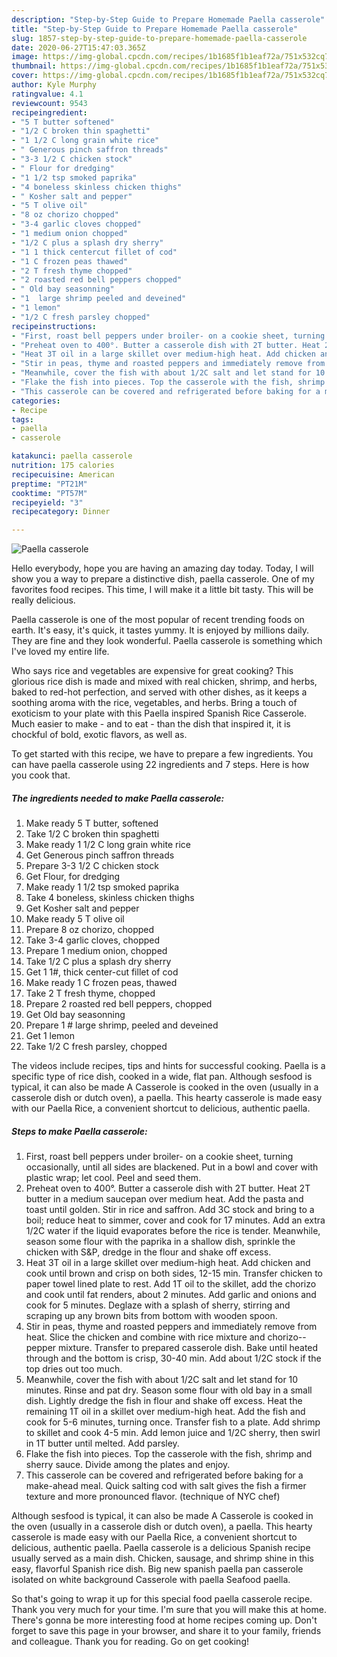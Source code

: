 ```yaml
---
description: "Step-by-Step Guide to Prepare Homemade Paella casserole"
title: "Step-by-Step Guide to Prepare Homemade Paella casserole"
slug: 1857-step-by-step-guide-to-prepare-homemade-paella-casserole
date: 2020-06-27T15:47:03.365Z
image: https://img-global.cpcdn.com/recipes/1b1685f1b1eaf72a/751x532cq70/paella-casserole-recipe-main-photo.jpg
thumbnail: https://img-global.cpcdn.com/recipes/1b1685f1b1eaf72a/751x532cq70/paella-casserole-recipe-main-photo.jpg
cover: https://img-global.cpcdn.com/recipes/1b1685f1b1eaf72a/751x532cq70/paella-casserole-recipe-main-photo.jpg
author: Kyle Murphy
ratingvalue: 4.1
reviewcount: 9543
recipeingredient:
- "5 T butter softened"
- "1/2 C broken thin spaghetti"
- "1 1/2 C long grain white rice"
- " Generous pinch saffron threads"
- "3-3 1/2 C chicken stock"
- " Flour for dredging"
- "1 1/2 tsp smoked paprika"
- "4 boneless skinless chicken thighs"
- " Kosher salt and pepper"
- "5 T olive oil"
- "8 oz chorizo chopped"
- "3-4 garlic cloves chopped"
- "1 medium onion chopped"
- "1/2 C plus a splash dry sherry"
- "1 1 thick centercut fillet of cod"
- "1 C frozen peas thawed"
- "2 T fresh thyme chopped"
- "2 roasted red bell peppers chopped"
- " Old bay seasonning"
- "1  large shrimp peeled and deveined"
- "1 lemon"
- "1/2 C fresh parsley chopped"
recipeinstructions:
- "First, roast bell peppers under broiler- on a cookie sheet, turning occasionally, until all sides are blackened. Put in a bowl and cover with plastic wrap; let cool. Peel and seed them."
- "Preheat oven to 400°. Butter a casserole dish with 2T butter. Heat 2T butter in a medium saucepan over medium heat. Add the pasta and toast until golden. Stir in rice and saffron. Add 3C stock and bring to a boil; reduce heat to simmer, cover and cook for 17 minutes. Add an extra 1/2C water if the liquid evaporates before the rice is tender. Meanwhile, season some flour with the paprika in a shallow dish, sprinkle the chicken with S&amp;P, dredge in the flour and shake off excess."
- "Heat 3T oil in a large skillet over medium-high heat. Add chicken and cook until brown and crisp on both sides, 12-15 min. Transfer chicken to paper towel lined plate to rest. Add 1T oil to the skillet, add the chorizo and cook until fat renders, about 2 minutes. Add garlic and onions and cook for 5 minutes. Deglaze with a splash of sherry, stirring and scraping up any brown bits from bottom with wooden spoon."
- "Stir in peas, thyme and roasted peppers and immediately remove from heat. Slice the chicken and combine with rice mixture and chorizo--pepper mixture. Transfer to prepared casserole dish. Bake until heated through and the bottom is crisp, 30-40 min. Add about 1/2C stock if the top dries out too much."
- "Meanwhile, cover the fish with about 1/2C salt and let stand for 10 minutes. Rinse and pat dry. Season some flour with old bay in a small dish. Lightly dredge the fish in flour and shake off excess. Heat the remaining 1T oil in a skillet over medium-high heat. Add the fish and cook for 5-6 minutes, turning once. Transfer fish to a plate. Add shrimp to skillet and cook 4-5 min. Add lemon juice and 1/2C sherry, then swirl in 1T butter until melted. Add parsley."
- "Flake the fish into pieces. Top the casserole with the fish, shrimp and sherry sauce. Divide among the plates and enjoy."
- "This casserole can be covered and refrigerated before baking for a make-ahead meal. Quick salting cod with salt gives the fish a firmer texture and more pronounced flavor. (technique of NYC chef)"
categories:
- Recipe
tags:
- paella
- casserole

katakunci: paella casserole 
nutrition: 175 calories
recipecuisine: American
preptime: "PT21M"
cooktime: "PT57M"
recipeyield: "3"
recipecategory: Dinner

---
```



![Paella casserole](https://img-global.cpcdn.com/recipes/1b1685f1b1eaf72a/751x532cq70/paella-casserole-recipe-main-photo.jpg)

Hello everybody, hope you are having an amazing day today. Today, I will show you a way to prepare a distinctive dish, paella casserole. One of my favorites food recipes. This time, I will make it a little bit tasty. This will be really delicious.

Paella casserole is one of the most popular of recent trending foods on earth. It's easy, it's quick, it tastes yummy. It is enjoyed by millions daily. They are fine and they look wonderful. Paella casserole is something which I've loved my entire life.

Who says rice and vegetables are expensive for great cooking? This glorious rice dish is made and mixed with real chicken, shrimp, and herbs, baked to red-hot perfection, and served with other dishes, as it keeps a soothing aroma with the rice, vegetables, and herbs. Bring a touch of exoticism to your plate with this Paella inspired Spanish Rice Casserole. Much easier to make - and to eat - than the dish that inspired it, it is chockful of bold, exotic flavors, as well as.


To get started with this recipe, we have to prepare a few ingredients. You can have paella casserole using 22 ingredients and 7 steps. Here is how you cook that.

<!--inarticleads1-->

##### The ingredients needed to make Paella casserole:

1. Make ready 5 T butter, softened
1. Take 1/2 C broken thin spaghetti
1. Make ready 1 1/2 C long grain white rice
1. Get  Generous pinch saffron threads
1. Prepare 3-3 1/2 C chicken stock
1. Get  Flour, for dredging
1. Make ready 1 1/2 tsp smoked paprika
1. Take 4 boneless, skinless chicken thighs
1. Get  Kosher salt and pepper
1. Make ready 5 T olive oil
1. Prepare 8 oz chorizo, chopped
1. Take 3-4 garlic cloves, chopped
1. Prepare 1 medium onion, chopped
1. Take 1/2 C plus a splash dry sherry
1. Get 1 1#, thick center-cut fillet of cod
1. Make ready 1 C frozen peas, thawed
1. Take 2 T fresh thyme, chopped
1. Prepare 2 roasted red bell peppers, chopped
1. Get  Old bay seasonning
1. Prepare 1 # large shrimp, peeled and deveined
1. Get 1 lemon
1. Take 1/2 C fresh parsley, chopped


The videos include recipes, tips and hints for successful cooking. Paella is a specific type of rice dish, cooked in a wide, flat pan. Although sesfood is typical, it can also be made A Casserole is cooked in the oven (usually in a casserole dish or dutch oven), a paella. This hearty casserole is made easy with our Paella Rice, a convenient shortcut to delicious, authentic paella. 

<!--inarticleads2-->

##### Steps to make Paella casserole:

1. First, roast bell peppers under broiler- on a cookie sheet, turning occasionally, until all sides are blackened. Put in a bowl and cover with plastic wrap; let cool. Peel and seed them.
1. Preheat oven to 400°. Butter a casserole dish with 2T butter. Heat 2T butter in a medium saucepan over medium heat. Add the pasta and toast until golden. Stir in rice and saffron. Add 3C stock and bring to a boil; reduce heat to simmer, cover and cook for 17 minutes. Add an extra 1/2C water if the liquid evaporates before the rice is tender. Meanwhile, season some flour with the paprika in a shallow dish, sprinkle the chicken with S&amp;P, dredge in the flour and shake off excess.
1. Heat 3T oil in a large skillet over medium-high heat. Add chicken and cook until brown and crisp on both sides, 12-15 min. Transfer chicken to paper towel lined plate to rest. Add 1T oil to the skillet, add the chorizo and cook until fat renders, about 2 minutes. Add garlic and onions and cook for 5 minutes. Deglaze with a splash of sherry, stirring and scraping up any brown bits from bottom with wooden spoon.
1. Stir in peas, thyme and roasted peppers and immediately remove from heat. Slice the chicken and combine with rice mixture and chorizo--pepper mixture. Transfer to prepared casserole dish. Bake until heated through and the bottom is crisp, 30-40 min. Add about 1/2C stock if the top dries out too much.
1. Meanwhile, cover the fish with about 1/2C salt and let stand for 10 minutes. Rinse and pat dry. Season some flour with old bay in a small dish. Lightly dredge the fish in flour and shake off excess. Heat the remaining 1T oil in a skillet over medium-high heat. Add the fish and cook for 5-6 minutes, turning once. Transfer fish to a plate. Add shrimp to skillet and cook 4-5 min. Add lemon juice and 1/2C sherry, then swirl in 1T butter until melted. Add parsley.
1. Flake the fish into pieces. Top the casserole with the fish, shrimp and sherry sauce. Divide among the plates and enjoy.
1. This casserole can be covered and refrigerated before baking for a make-ahead meal. Quick salting cod with salt gives the fish a firmer texture and more pronounced flavor. (technique of NYC chef)


Although sesfood is typical, it can also be made A Casserole is cooked in the oven (usually in a casserole dish or dutch oven), a paella. This hearty casserole is made easy with our Paella Rice, a convenient shortcut to delicious, authentic paella. Paella casserole is a delicious Spanish recipe usually served as a main dish. Chicken, sausage, and shrimp shine in this easy, flavorful Spanish rice dish. Big new spanish paella pan casserole isolated on white background Casserole with paella Seafood paella. 

So that's going to wrap it up for this special food paella casserole recipe. Thank you very much for your time. I'm sure that you will make this at home. There's gonna be more interesting food at home recipes coming up. Don't forget to save this page in your browser, and share it to your family, friends and colleague. Thank you for reading. Go on get cooking!
